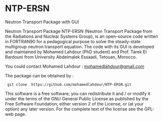 # NTP-ERSN
Neutron Transport Package with GUI

Neutron Transport Package NTP-ERSN (Neutron Transport Package from the Radiations and Nuclear Systems Group), is an open-source code written in FORTRAN90 for a pedagogical purpose to solve the steady-state multigroup neutron transport equation. The code with its GUI is developed and maintained by Mohamed Lahdour (PhD student) and Prof. Tarek El Bardouni from University Abdelmalek Essaadi, Tetouan, Morocco.

You could contact Mohamed Lahdour : mohamedlahdour@gmail.com

The package can be obtained by :

     git clone  https://github.com/mohamedlahdour/NTP-ERSN.git
    

This software is a free software; you can redistribute it and / or modify it under the terms of the GNU General Public License as published by the Free Software Foundation; either version 2 of the License, or (at your option) any later version. For the complete text of the license see the GPL-web page.
